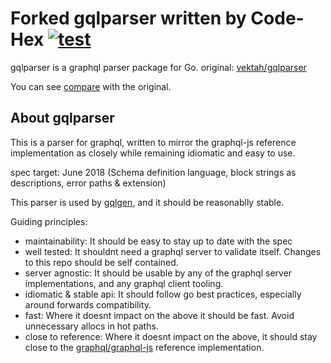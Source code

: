 Forked gqlparser written by Code-Hex [![test](https://github.com/Code-Hex/gqlparser/actions/workflows/test.yml/badge.svg)](https://github.com/Code-Hex/gqlparser/actions/workflows/test.yml)
===

gqlparser is a graphql parser package for Go. original: [vektah/gqlparser](https://github.com/vektah/gqlparser)

You can see [compare](https://github.com/vektah/gqlparser/compare/master...Code-Hex:master) with the original.

## About gqlparser

This is a parser for graphql, written to mirror the graphql-js reference implementation as closely while remaining idiomatic and easy to use.

spec target: June 2018 (Schema definition language, block strings as descriptions, error paths & extension)

This parser is used by [gqlgen](https://github.com/99designs/gqlgen), and it should be reasonablly stable.

Guiding principles:

 - maintainability: It should be easy to stay up to date with the spec
 - well tested: It shouldnt need a graphql server to validate itself. Changes to this repo should be self contained.
 - server agnostic: It should be usable by any of the graphql server implementations, and any graphql client tooling.
 - idiomatic & stable api: It should follow go best practices, especially around forwards compatibility.
 - fast: Where it doesnt impact on the above it should be fast. Avoid unnecessary allocs in hot paths.
 - close to reference: Where it doesnt impact on the above, it should stay close to the [graphql/graphql-js](https://github.com/graphql/graphql-js) reference implementation.

